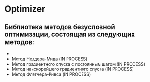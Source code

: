 # Optimizer
## Библиотека методов безусловной оптимизации, состоящая из следующих методов:
* [Симплекс]: https://github.com/LIvanoff/Optimizer/blob/master/Simplex.ixx
* Метод Нелдера-Мида (IN PROCESS)
* Метод градиентного спуска с постоянным шагом (IN PROCESS)
* Метод наискорейшего градиентного спуска (IN PROCESS)
* Метод Флетчера-Ривса (IN PROCESS)
